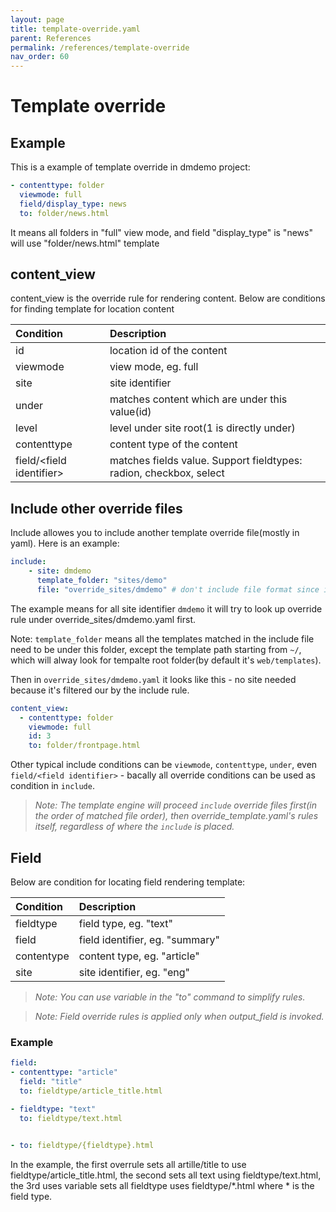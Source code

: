```yaml
---
layout: page
title: template-override.yaml
parent: References
permalink: /references/template-override
nav_order: 60
---
```


# Template override

## Example
This is a example of template override in dmdemo project:
```yaml
- contenttype: folder
  viewmode: full
  field/display_type: news
  to: folder/news.html
```
It means all folders in "full" view mode, and field "display_type" is "news" will use "folder/news.html" template


## content_view 

content_view is the override rule for rendering content. Below are conditions for finding template for location content

| Condition        | Description          | 
|:-------------|:------------------|
| id           | location id of the content |
| viewmode | view mode, eg. full    |
| site           | site identifier      |
| under           | matches content which are under this value(id) |
| level           | level under site root(1 is directly under) |
| contenttype | content type of the content |
| field/\<field identifier\>   | matches fields value. Support fieldtypes: radion, checkbox, select       |


## Include other override files
Include allowes you to include another template override file(mostly in yaml). Here is an example:
```yaml
include:
    - site: dmdemo
      template_folder: "sites/demo" 
      file: "override_sites/dmdemo" # don't include file format since it supports yaml, json
```
The example means for all site identifier `dmdemo` it will try to look up override rule under override_sites/dmdemo.yaml first. 

Note: `template_folder` means all the templates matched in the include file need to be under this folder, except the template path starting from `~/`, which will alway look for tempalte root folder(by default it's `web/templates`).

Then in `override_sites/dmdemo.yaml` it looks like this - no site needed because it's filtered our by the include rule.

```yaml
content_view:
  - contenttype: folder
    viewmode: full
    id: 3
    to: folder/frontpage.html
```

Other typical include conditions can be `viewmode`, `contenttype`, `under`, even `field/<field identifier>` - bacally all override conditions can be used as condition in `include`.

>*Note: The template engine will proceed `include` override files first(in the order of matched file order), then override_template.yaml's rules itself, regardless of where the `include` is placed.*

## Field
Below are condition for locating field rendering template:

| Condition        | Description          | 
|:-------------|:------------------|
| fieldtype           | field type, eg. "text" |
| field          | field identifier, eg. "summary" |
| contentype           | content type, eg. "article" |
| site           | site identifier, eg. "eng" |


>*Note: You can use variable in the "to" command to simplify rules.*

>*Note: Field override rules is applied only when output_field is invoked.*

### Example

```yaml
field:
- contenttype: "article"
  field: "title"
  to: fieldtype/article_title.html

- fieldtype: "text"
  to: fieldtype/text.html
  

- to: fieldtype/{fieldtype}.html
```

In the example, the first overrule sets all artille/title to use fieldtype/article_title.html, the second sets all text using fieldtype/text.html, the 3rd uses variable sets all fieldtype uses fieldtype/*.html where * is the field type.


